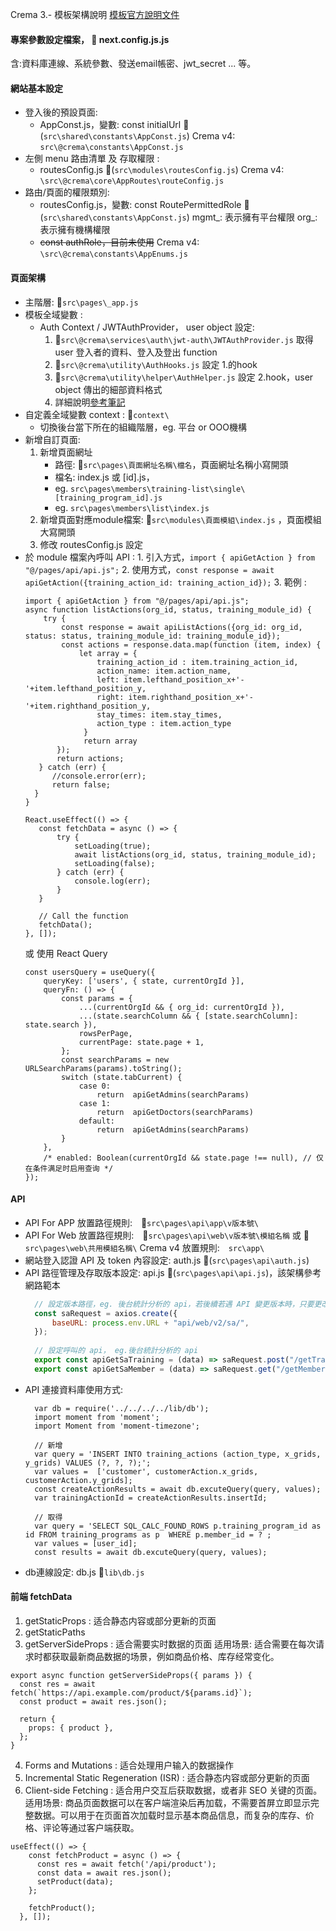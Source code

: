 Crema 3.- 模板架構說明
[模板官方說明文件](https://docs.cremawork.com/v/v-3)
#### 專案參數設定檔案， :file_folder: next.config.js.js
含:資料庫連線、系統參數、發送email帳密、jwt_secret ... 等。
#### 網站基本設定
* 登入後的預設頁面:  
    * AppConst.js，變數: const initialUrl 
:file_folder:(`src\shared\constants\AppConst.js`)
    Crema v4: `src\@crema\constants\AppConst.js`
* 左側 menu 路由清單 及 存取權限 : 
    * routesConfig.js 
:file_folder:(`src\modules\routesConfig.js`)
Crema v4:  `\src\@crema\core\AppRoutes\routeConfig.js`
* 路由/頁面的權限類別:  
	* routesConfig.js，變數: const RoutePermittedRole 
:file_folder:(`src\shared\constants\AppConst.js`)
		mgmt_: 表示擁有平台權限
	    org_: 表示擁有機構權限
	* ~~const authRole，目前未使用~~
    Crema v4: `\src\@crema\constants\AppEnums.js`

#### 頁面架構
* 主階層: :file_folder:`src\pages\_app.js`
* 模板全域變數 : 
    * Auth Context / JWTAuthProvider，  user object 設定: 
        1. :file_folder:`src\@crema\services\auth\jwt-auth\JWTAuthProvider.js` 取得 user 登入者的資料、登入及登出 function
        2. :file_folder:`src\@crema\utility\AuthHooks.js` 設定 1.的hook
        3. :file_folder:`src\@crema\utility\helper\AuthHelper.js` 設定 2.hook，user object 傳出的細部資料格式
        4. 詳細說明[參考筆記](https://coda.io/d/_dcVt0nnt0Ca/NextJs-React-Template-Crema-Theme_su0hAYTx)
* 自定義全域變數 context : :file_folder:`context\`
	* 切換後台當下所在的組織階層，eg. 平台 or OOO機構
* 新增自訂頁面:  
	1. 新增頁面網址
		* 路徑: :file_folder:`src\pages\頁面網址名稱\檔名`，頁面網址名稱小寫開頭
		* 檔名: index.js 或 [id].js，
		* eg.  `src\pages\members\training-list\single\[training_program_id].js`
		* eg.  `src\pages\members\list\index.js`
	2. 新增頁面對應module檔案:  :file_folder:`src\modules\頁面模組\index.js` ，頁面模組大寫開頭
	3. 修改 routesConfig.js 設定
*  於 module 檔案內呼叫 API : 
		1. 引入方式，`import { apiGetAction } from "@/pages/api/api.js";`
		2. 使用方式，`const response = await apiGetAction({training_action_id: training_action_id});`
		3. 範例 :
	```JSX
	import { apiGetAction } from "@/pages/api/api.js";
    async function listActions(org_id, status, training_module_id) {
        try {
            const response = await apiListActions({org_id: org_id, status: status, training_module_id: training_module_id});
            const actions = response.data.map(function (item, index) {
                let array = {
                    training_action_id : item.training_action_id,
                    action_name: item.action_name,
                    left: item.lefthand_position_x+'-'+item.lefthand_position_y,
                    right: item.righthand_position_x+'-'+item.righthand_position_y,
                    stay_times: item.stay_times,
                    action_type : item.action_type
                 }
                 return array
           });
           return actions;
       } catch (err) {
          //console.error(err);
          return false;
      }
    }
    
    React.useEffect(() => {
       const fetchData = async () => {
           try {
               setLoading(true);
               await listActions(org_id, status, training_module_id);
               setLoading(false);
           } catch (err) {
               console.log(err);
           }
       }

       // Call the function
       fetchData();
   }, []);
	```
    或
    使用 React Query
    ```JSX
    const usersQuery = useQuery({
        queryKey: ['users', { state, currentOrgId }],
        queryFn: () => {
            const params = {
                ...(currentOrgId && { org_id: currentOrgId }),
                ...(state.searchColumn && { [state.searchColumn]: state.search }),
                rowsPerPage,
                currentPage: state.page + 1,
            };
            const searchParams = new URLSearchParams(params).toString();  
            switch (state.tabCurrent) {
                case 0:
                    return  apiGetAdmins(searchParams)
                case 1:
                    return  apiGetDoctors(searchParams)
                default:
                    return  apiGetAdmins(searchParams)
            }
        },
        /* enabled: Boolean(currentOrgId && state.page !== null), // 仅在条件满足时启用查询 */
    });
    ```
	
#### API
* API For APP 放置路徑規則:　:file_folder:`src\pages\api\app\v版本號\`
* API For Web 放置路徑規則:　:file_folder:`src\pages\api\web\v版本號\模組名稱` 或 :file_folder:`src\pages\web\共用模組名稱\` 
  Crema v4 放置規則:　`src\app\`
* 網站登入認證 API 及 token 內容設定: auth.js 
:file_folder:(`src\pages\api\auth.js`)
* API 路徑管理及存取版本設定: api.js 
:file_folder:(`src\pages\api\api.js`)，該架構參考網路範本
  ``` jsx
	// 設定版本路徑，eg. 後台統計分析的 api，若後續若遇 API 變更版本時，只要更改此路徑即可
	const saRequest = axios.create({
        baseURL: process.env.URL + "api/web/v2/sa/",
	});
	
	// 設定呼叫的 api， eg.後台統計分析的 api
	export const apiGetSaTraining = (data) => saRequest.post("/getTrainingStatistics", data);
	export const apiGetSaMember = (data) => saRequest.get("/getMembersTraining", data);
	```
* API 連接資料庫使用方式:
  ```JSX
	var db = require('../../../../lib/db');
	import moment from 'moment';
	import Moment from 'moment-timezone';
	
	// 新增
	var query = 'INSERT INTO training_actions (action_type, x_grids, y_grids) VALUES (?, ?, ?);';
    var values =  ['customer', customerAction.x_grids, customerAction.y_grids];
    const createActionResults = await db.excuteQuery(query, values);
    var trainingActionId = createActionResults.insertId;
	
    // 取得
    var query = 'SELECT SQL_CALC_FOUND_ROWS p.training_program_id as id FROM training_programs as p  WHERE p.member_id = ? ;
    var values = [user_id];
    const results = await db.excuteQuery(query, values);
	```
* db連線設定: db.js
:page_with_curl:`lib\db.js`

#### 前端 fetchData
1. getStaticProps : 适合静态内容或部分更新的页面
2. getStaticPaths 
3. getServerSideProps : 适合需要实时数据的页面
适用场景: 适合需要在每次请求时都获取最新商品数据的场景，例如商品价格、库存经常变化。
```JSX
export async function getServerSideProps({ params }) {
  const res = await fetch(`https://api.example.com/product/${params.id}`);
  const product = await res.json();

  return {
    props: { product },
  };
}

```
4. Forms and Mutations : 适合处理用户输入的数据操作
5. Incremental Static Regeneration (ISR) : 适合静态内容或部分更新的页面
6. Client-side Fetching : 适合用户交互后获取数据，或者非 SEO 关键的页面。
适用场景: 商品页面数据可以在客户端渲染后再加载，不需要首屏立即显示完整数据。可以用于在页面首次加载时显示基本商品信息，而复杂的库存、价格、评论等通过客户端获取。
```JSX
useEffect(() => {
    const fetchProduct = async () => {
      const res = await fetch('/api/product');
      const data = await res.json();
      setProduct(data);
    };
    
    fetchProduct();
  }, []);
```
